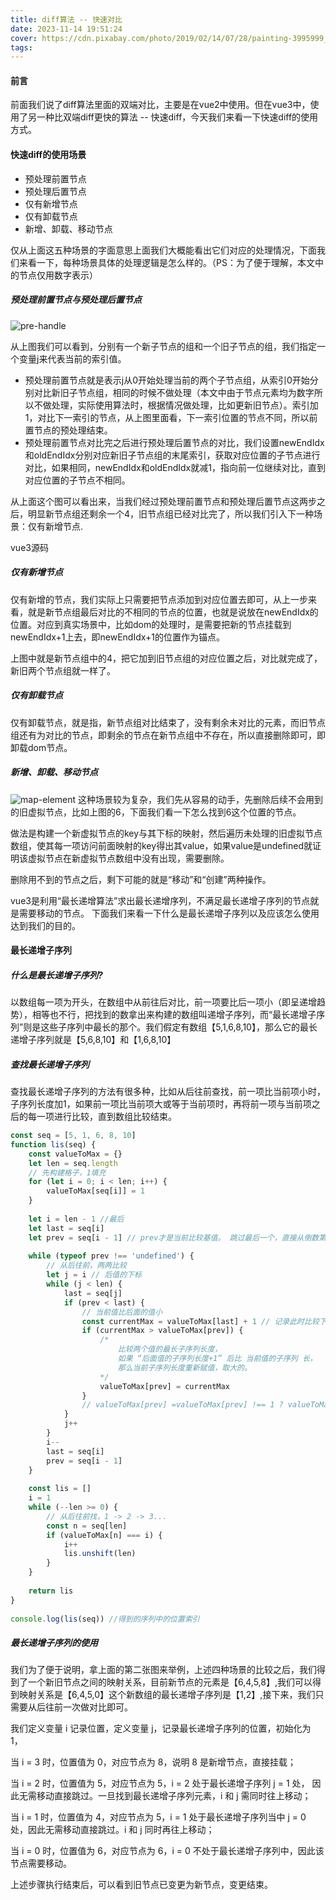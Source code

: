 ```yaml
---
title: diff算法 -- 快速对比
date: 2023-11-14 19:51:24
cover: https://cdn.pixabay.com/photo/2019/02/14/07/28/painting-3995999_640.jpg
tags:
---
```


#### 前言

  前面我们说了diff算法里面的双端对比，主要是在vue2中使用。但在vue3中，使用了另一种比双端diff更快的算法 -- 快速diff，今天我们来看一下快速diff的使用方式。

#### 快速diff的使用场景
- 预处理前置节点
- 预处理后置节点
- 仅有新增节点
- 仅有卸载节点
- 新增、卸载、移动节点

仅从上面这五种场景的字面意思上面我们大概能看出它们对应的处理情况，下面我们来看一下，每种场景具体的处理逻辑是怎么样的。（PS：为了便于理解，本文中的节点仅用数字表示）

##### 预处理前置节点与预处理后置节点
![pre-handle](pre-handle.jpg)

从上图我们可以看到，分别有一个新子节点的组和一个旧子节点的组，我们指定一个变量j来代表当前的索引值。
- 预处理前置节点就是表示j从0开始处理当前的两个子节点组，从索引0开始分别对比新旧子节点组，相同的时候不做处理（本文中由于节点元素均为数字所以不做处理，实际使用算法时，根据情况做处理，比如更新旧节点）。索引加1，对比下一索引的节点，从上图里面看，下一索引位置的节点不同，所以前置节点的预处理结束。
- 预处理前置节点对比完之后进行预处理后置节点的对比，我们设置newEndIdx和oldEndIdx分别对应新旧子节点组的末尾索引，获取对应位置的子节点进行对比，如果相同，newEndIdx和oldEndIdx就减1，指向前一位继续对比，直到对应位置的子节点不相同。

从上面这个图可以看出来，当我们经过预处理前置节点和预处理后置节点这两步之后，明显新节点组还剩余一个4，旧节点组已经对比完了，所以我们引入下一种场景：仅有新增节点.

vue3源码


##### 仅有新增节点

仅有新增的节点，我们实际上只需要把节点添加到对应位置去即可，从上一步来看，就是新节点组最后对比的不相同的节点的位置，也就是说放在newEndIdx的位置。对应到真实场景中，比如dom的处理时，是需要把新的节点挂载到newEndIdx+1上去，即newEndIdx+1的位置作为锚点。

上图中就是新节点组中的4，把它加到旧节点组的对应位置之后，对比就完成了，新旧两个节点组就一样了。

##### 仅有卸载节点

仅有卸载节点，就是指，新节点组对比结束了，没有剩余未对比的元素，而旧节点组还有为对比的节点，即剩余的节点在新节点组中不存在，所以直接删除即可，即卸载dom节点。

##### 新增、卸载、移动节点
![map-element](map-element.jpg)
这种场景较为复杂，我们先从容易的动手，先删除后续不会用到的旧虚拟节点，比如上图的6，下面我们看一下怎么找到6这个位置的节点。

做法是构建一个新虚拟节点的key与其下标的映射，然后遍历未处理的旧虚拟节点数组，使其每一项访问前面映射的key得出其value，如果value是undefined就证明该虚拟节点在新虚拟节点数组中没有出现，需要删除。

删除用不到的节点之后，剩下可能的就是“移动”和“创建”两种操作。

vue3是利用“最长递增算法”求出最长递增序列，不满足最长递增子序列的节点就是需要移动的节点。
下面我们来看一下什么是最长递增子序列以及应该怎么使用达到我们的目的。

#### 最长递增子序列

##### 什么是最长递增子序列?

以数组每一项为开头，在数组中从前往后对比，前一项要比后一项小（即呈递增趋势），相等也不行，把找到的数拿出来构建的数组叫递增子序列，而“最长递增子序列”则是这些子序列中最长的那个。我们假定有数组【5,1,6,8,10】，那么它的最长递增子序列就是【5,6,8,10】和【1,6,8,10】

##### 查找最长递增子序列

查找最长递增子序列的方法有很多种，比如从后往前查找，前一项比当前项小时，子序列长度加1，如果前一项比当前项大或等于当前项时，再将前一项与当前项之后的每一项进行比较，直到数组比较结束。
```js
const seq = [5, 1, 6, 8, 10]
function lis(seq) {
	const valueToMax = {}
	let len = seq.length
	// 先构建格子，1填充
	for (let i = 0; i < len; i++) {
		valueToMax[seq[i]] = 1
	}
 
	let i = len - 1 //最后
	let last = seq[i]
	let prev = seq[i - 1] // prev才是当前比较基值。 跳过最后一个，直接从倒数第二个开始比较，因为最后一个一定是1
 
	while (typeof prev !== 'undefined') {
		// 从后往前，两两比较
		let j = i // 后值的下标
		while (j < len) {
			last = seq[j]
			if (prev < last) {
				// 当前值比后面的值小
				const currentMax = valueToMax[last] + 1 // 记录此时比较下的最大值，即后面值的最长子序列长度+1
				if (currentMax > valueToMax[prev]) {
					/*
						比较两个值的最长子序列长度，
						如果 “后面值的子序列长度+1” 后比 当前值的子序列 长，
						那么当前子序列长度重新赋值，取大的。
					*/
					valueToMax[prev] = currentMax
				}
				// valueToMax[prev] =valueToMax[prev] !== 1 ? valueToMax[prev] > currentMax ? valueToMax[prev] : currentMax : currentMax
			}
			j++
		}
		i--
		last = seq[i]
		prev = seq[i - 1]
	}
 
	const lis = []
	i = 1
	while (--len >= 0) {
		// 从后往前找，1 -> 2 -> 3...
		const n = seq[len]
		if (valueToMax[n] === i) {
			i++
			lis.unshift(len)
		}
	}
 
	return lis
}
 
console.log(lis(seq)) //得到的序列中的位置索引
```

##### 最长递增子序列的使用

我们为了便于说明，拿上面的第二张图来举例，上述四种场景的比较之后，我们得到了一个新旧节点之间的映射关系，目前新节点的元素是【6,4,5,8】,我们可以得到映射关系是【6,4,5,0】这个新数组的最长递增子序列是【1,2】,接下来，我们只需要从后往前一次做对比即可。

我们定义变量 i 记录位置，定义变量 j，记录最长递增子序列的位置，初始化为 1，

当 i = 3 时，位置值为 0，对应节点为 8，说明 8 是新增节点，直接挂载；

当 i = 2 时，位置值为 5，对应节点为 5，i = 2 处于最长递增子序列 j = 1 处， 因此无需移动直接跳过。一旦找到最长递增子序列元素，i 和 j 需同时往上移动；

当 i = 1 时，位置值为 4，对应节点为 5，i = 1 处于最长递增子序列当中 j = 0 处，因此无需移动直接跳过。i 和 j 同时再往上移动；

当 i = 0 时，位置值为 6，对应节点为 6，i = 0 不处于最长递增子序列中，因此该节点需要移动。

上述步骤执行结束后，可以看到旧节点已变更为新节点，变更结束。
